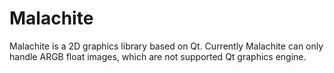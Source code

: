 Malachite
=========

Malachite is a 2D graphics library based on Qt.
Currently Malachite can only handle ARGB float images, which are not supported Qt graphics engine.


